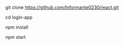 git clone https://github.com/Informante0230/react.git
<div></div>

cd login-app
<div></div>

npm install
<div></div>

npm start

